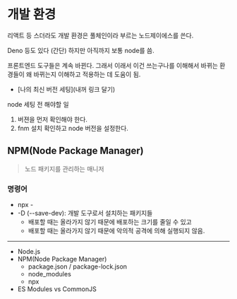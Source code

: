 # 개발 환경

리액트 등 스더라도 개발 환경은 풀체인이라 부르는 노드제이에스를 쓴다.

Deno 등도 있다 (간단)
하지만 아직까지 보통 node를 씀.

프론트엔드 도구들은 계속 바뀐다.
그래서 이래서 이건 쓰는구나를 이해해서 바뀌는 환경들이 왜 바뀌는지 이해하고 적용하는 데 도움이 됨.

- [나의 최신 버전 세팅](내꺼 링크 달기)

node 세팅 전 해야할 일

1. 버젼을 먼저 확인해야 한다.
2. fnm 설치 확인하고 node 버전을 설정한다.

## NPM(Node Package Manager)

> 노드 패키지를 관리하는 매니저

### 명령어

- npx -
- -D (--save-dev): 개발 도구로서 설치하는 패키지들
  - 배포할 때는 올라가지 않기 때문에 배포하는 크기를 줄일 수 있고 
  - 배포할 때는 올라가지 않기 때문에 악의적 공격에 의해 실행되지 않음.








---

- Node.js
- NPM(Node Package Manager)
  - package.json / package-lock.json
  - node_modules
  - npx
- ES Modules vs CommonJS